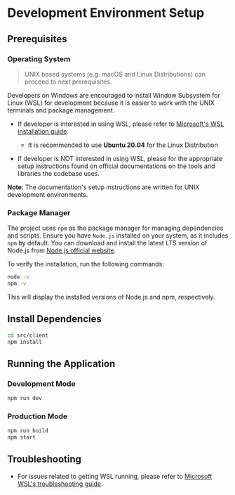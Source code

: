 # Development Environment Setup

## Prerequisites
### Operating System 
> UNIX based systems (e.g. macOS and Linux Distributions) can proceed to next prerequisites.

Developers on Windows are encouraged to install Window Subsystem for Linux (WSL) for development because it is easier to work with the UNIX terminals and package management. 

- If developer is interested in using WSL, please refer to [Microsoft's WSL installation guide](https://learn.microsoft.com/en-us/windows/wsl/install).
  
  - It is recommended to use <b>Ubuntu 20.04</b> for the Linux Distribution
- If developer is NOT interested in using WSL, please for the appropriate setup instructions found on official documentations on the tools and libraries the codebase uses.

<b>Note</b>: The documentation's setup instructions are written for UNIX development environments.


### Package Manager

The project uses `npm` as the package manager for managing dependencies and scripts. Ensure you have `Node.js` installed on your system, as it includes `npm` by default. You can download and install the latest LTS version of Node.js from [Node.js official website](https://nodejs.org/).

To verify the installation, run the following commands:
```bash
node -v
npm -v
```
This will display the installed versions of Node.js and npm, respectively.

## Install Dependencies
```bash
cd src/client
npm install
```

## Running the Application
### Development Mode
```bash
npm run dev
```

### Production Mode
```bash
npm run build
npm start
```

## Troubleshooting
- For issues related to getting WSL running, please refer to [Microsoft WSL's troubleshooting guide](https://learn.microsoft.com/en-us/windows/wsl/troubleshooting).
